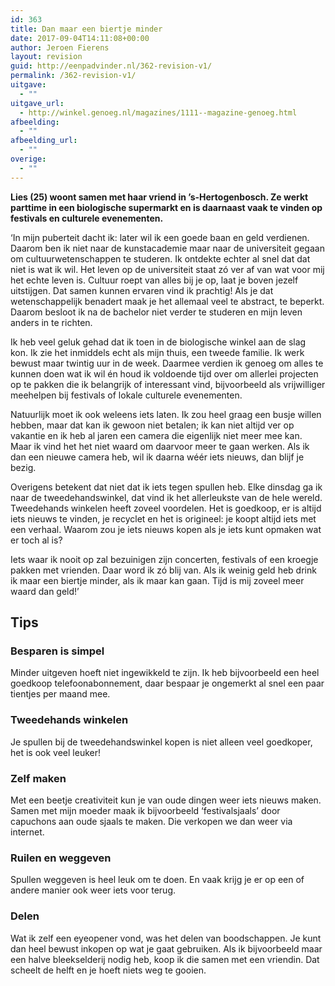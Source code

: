 ```yaml
---
id: 363
title: Dan maar een biertje minder
date: 2017-09-04T14:11:08+00:00
author: Jeroen Fierens
layout: revision
guid: http://eenpadvinder.nl/362-revision-v1/
permalink: /362-revision-v1/
uitgave:
  - ""
uitgave_url:
  - http://winkel.genoeg.nl/magazines/1111--magazine-genoeg.html
afbeelding:
  - ""
afbeelding_url:
  - ""
overige:
  - ""
---
```

**Lies (25) woont samen met haar vriend in ’s-Hertogenbosch. Ze werkt parttime in een biologische supermarkt en is daarnaast vaak te vinden op festivals en culturele evenementen.**

‘In mijn puberteit dacht ik: later wil ik een goede baan en geld verdienen. Daarom ben ik niet naar de kunstacademie maar naar de universiteit gegaan om cultuurwetenschappen te studeren. Ik ontdekte echter al snel dat dat niet is wat ik wil. Het leven op de universiteit staat zó ver af van wat voor mij het echte leven is. Cultuur roept van alles bij je op, laat je boven jezelf uitstijgen. Dat samen kunnen ervaren vind ik prachtig! Als je dat wetenschappelijk benadert maak je het allemaal veel te abstract, te beperkt. Daarom besloot ik na de bachelor niet verder te studeren en mijn leven anders in te richten.

Ik heb veel geluk gehad dat ik toen in de biologische winkel aan de slag kon. Ik zie het inmiddels echt als mijn thuis, een tweede familie. Ik werk bewust maar twintig uur in de week. Daarmee verdien ik genoeg om alles te kunnen doen wat ik wil én houd ik voldoende tijd over om allerlei projecten op te pakken die ik belangrijk of interessant vind, bijvoorbeeld als vrijwilliger meehelpen bij festivals of lokale culturele evenementen.

Natuurlijk moet ik ook weleens iets laten. Ik zou heel graag een busje willen hebben, maar dat kan ik gewoon niet betalen; ik kan niet altijd ver op vakantie en ik heb al jaren een camera die eigenlijk niet meer mee kan. Maar ik vind het het niet waard om daarvoor meer te gaan werken. Als ik dan een nieuwe camera heb, wil ik daarna wéér iets nieuws, dan blijf je bezig.

Overigens betekent dat niet dat ik iets tegen spullen heb. Elke dinsdag ga ik naar de tweedehandswinkel, dat vind ik het allerleukste van de hele wereld. Tweedehands winkelen heeft zoveel voordelen. Het is goedkoop, er is altijd iets nieuws te vinden, je recyclet en het is origineel: je koopt altijd iets met een verhaal. Waarom zou je iets nieuws kopen als je iets kunt opmaken wat er toch al is?

Iets waar ik nooit op zal bezuinigen zijn concerten, festivals of een kroegje pakken met vrienden. Daar word ik zó blij van. Als ik weinig geld heb drink ik maar een biertje minder, als ik maar kan gaan. Tijd is mij zoveel meer waard dan geld!’

## Tips

### Besparen is simpel

Minder uitgeven hoeft niet ingewikkeld te zijn. Ik heb bijvoorbeeld een heel goedkoop telefoonabonnement, daar bespaar je ongemerkt al snel een paar tientjes per maand mee.

### Tweedehands winkelen

Je spullen bij de tweedehandswinkel kopen is niet alleen veel goedkoper, het is ook veel leuker!

### Zelf maken

Met een beetje creativiteit kun je van oude dingen weer iets nieuws maken. Samen met mijn moeder maak ik bijvoorbeeld ‘festivalsjaals’ door capuchons aan oude sjaals te maken. Die verkopen we dan weer via internet.

### Ruilen en weggeven

Spullen weggeven is heel leuk om te doen. En vaak krijg je er op een of andere manier ook weer iets voor terug.

### Delen

Wat ik zelf een eyeopener vond, was het delen van boodschappen. Je kunt dan heel bewust inkopen op wat je gaat gebruiken. Als ik bijvoorbeeld maar een halve bleekselderij nodig heb, koop ik die samen met een vriendin. Dat scheelt de helft en je hoeft niets weg te gooien.